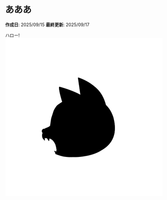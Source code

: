 # あああ

**作成日**: 2025/09/15
**最終更新**: 2025/09/17

ハロー!
![logo.png](https://raw.githubusercontent.com/kei2kei/learning-logs/main/wakannyai_posts/post%20-%204/images/20250917140605_logo.png)
